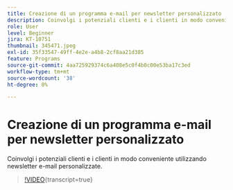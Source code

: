```yaml
---
title: Creazione di un programma e-mail per newsletter personalizzato
description: Coinvolgi i potenziali clienti e i clienti in modo conveniente utilizzando newsletter e-mail personalizzate.
role: User
level: Beginner
jira: KT-10751
thumbnail: 345471.jpeg
exl-id: 35f33547-49ff-4e2e-a4b8-2cf8aa21d385
feature: Programs
source-git-commit: 4aa725929374c6a408e5c0f4b0c00e53ba17c3ed
workflow-type: tm+mt
source-wordcount: '38'
ht-degree: 0%

---
```


# Creazione di un programma e-mail per newsletter personalizzato

Coinvolgi i potenziali clienti e i clienti in modo conveniente utilizzando newsletter e-mail personalizzate.

>[!VIDEO](https://video.tv.adobe.com/v/3412000/?quality=12&learn=on&captions=ita){transcript=true}
